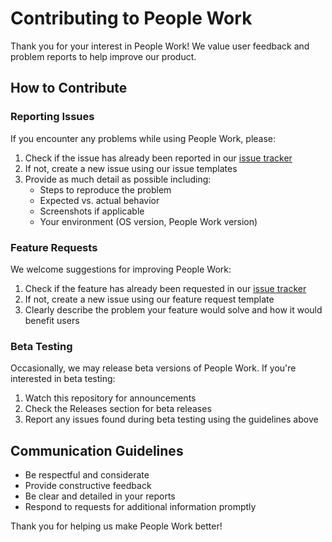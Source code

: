 # Contributing to People Work

Thank you for your interest in People Work! We value user feedback and problem reports to help improve our product.

## How to Contribute

### Reporting Issues

If you encounter any problems while using People Work, please:

1. Check if the issue has already been reported in our [issue tracker](https://github.com/hedge-ops/people-work-releases/issues)
2. If not, create a new issue using our issue templates
3. Provide as much detail as possible including:
   - Steps to reproduce the problem
   - Expected vs. actual behavior
   - Screenshots if applicable
   - Your environment (OS version, People Work version)

### Feature Requests

We welcome suggestions for improving People Work:

1. Check if the feature has already been requested in our [issue tracker](https://github.com/hedge-ops/people-work-releases/issues)
2. If not, create a new issue using our feature request template
3. Clearly describe the problem your feature would solve and how it would benefit users

### Beta Testing

Occasionally, we may release beta versions of People Work. If you're interested in beta testing:

1. Watch this repository for announcements
2. Check the Releases section for beta releases
3. Report any issues found during beta testing using the guidelines above

## Communication Guidelines

- Be respectful and considerate
- Provide constructive feedback
- Be clear and detailed in your reports
- Respond to requests for additional information promptly

Thank you for helping us make People Work better!
